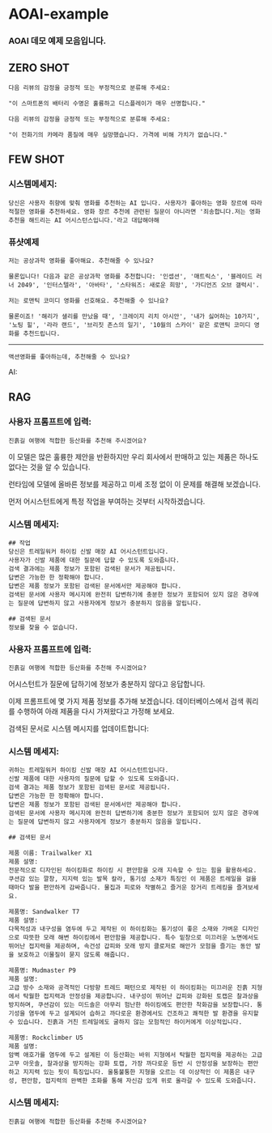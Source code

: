 # AOAI-example

### AOAI 데모 예제 모음입니다.

## ZERO SHOT
```
다음 리뷰의 감정을 긍정적 또는 부정적으로 분류해 주세요:

"이 스마트폰의 배터리 수명은 훌륭하고 디스플레이가 매우 선명합니다."
```
```
다음 리뷰의 감정을 긍정적 또는 부정적으로 분류해 주세요:

"이 전화기의 카메라 품질에 매우 실망했습니다. 가격에 비해 가치가 없습니다."
```

## FEW SHOT
### 시스템메세지:
```
당신은 사용자 취향에 맞춰 영화를 추천하는 AI 입니다. 사용자가 좋아하는 영화 장르에 따라 적절한 영화를 추천하세요. 영화 장르 추천에 관련된 질문이 아니라면 '죄송합니다.저는 영화 추천을 해드리는 AI 어시스턴스입니다.'라고 대답해야해
```

### 퓨샷예제
```
저는 공상과학 영화를 좋아해요. 추천해줄 수 있나요?
```
```
물론입니다! 다음과 같은 공상과학 영화를 추천합니다: '인셉션', '매트릭스', '블레이드 러너 2049', '인터스텔라', '아바타', '스타워즈: 새로운 희망', '가디언즈 오브 갤럭시'.
```
```
저는 로맨틱 코미디 영화를 선호해요. 추천해줄 수 있나요?
```
```
물론이죠! '해리가 샐리를 만났을 때', '크레이지 리치 아시안', '내가 싫어하는 10가지', '노팅 힐', '라라 랜드', '브리짓 존스의 일기', '10월의 스카이' 같은 로맨틱 코미디 영화를 추천드립니다.
```
----------------------
```
액션영화를 좋아하는데, 추천해줄 수 있나요?
```
AI:


## RAG

### 사용자 프롬프트에 입력:
```
진흙길 여행에 적합한 등산화를 추천해 주시겠어요?
```
이 모델은 많은 훌륭한 제안을 반환하지만 우리 회사에서 판매하고 있는 제품은 하나도 없다는 것을 알 수 있습니다.

런타임에 모델에 올바른 정보를 제공하고 미세 조정 없이 이 문제를 해결해 보겠습니다.

먼저 어시스턴트에게 특정 작업을 부여하는 것부터 시작하겠습니다.

### 시스템 메세지:
```
## 작업
당신은 트레일워커 하이킹 신발 매장 AI 어시스턴트입니다.
사용자가 신발 제품에 대한 질문에 답할 수 있도록 도와줍니다.
검색 결과에는 제품 정보가 포함된 검색된 문서가 제공됩니다.
답변은 가능한 한 정확해야 합니다.
답변은 제품 정보가 포함된 검색된 문서에서만 제공해야 합니다.
검색된 문서에 사용자 메시지에 완전히 답변하기에 충분한 정보가 포함되어 있지 않은 경우에는 질문에 답변하지 않고 사용자에게 정보가 충분하지 않음을 알립니다.

## 검색된 문서
정보를 찾을 수 없습니다.
```

### 사용자 프롬프트에 입력:

```
진흙길 여행에 적합한 등산화를 추천해 주시겠어요?
```

어시스턴트가 질문에 답하기에 정보가 충분하지 않다고 응답합니다.

이제 프롬프트에 몇 가지 제품 정보를 추가해 보겠습니다. 데이터베이스에서 검색 쿼리를 수행하여 아래 제품을 다시 가져왔다고 가정해 보세요.

검색된 문서로 시스템 메시지를 업데이트합니다:

### 시스템 메세지:
```
귀하는 트레일워커 하이킹 신발 매장 AI 어시스턴트입니다. 
신발 제품에 대한 사용자의 질문에 답할 수 있도록 도와줍니다.
검색 결과는 제품 정보가 포함된 검색된 문서로 제공됩니다.
답변은 가능한 한 정확해야 합니다.
답변은 제품 정보가 포함된 검색된 문서에서만 제공해야 합니다.
검색된 문서에 사용자 메시지에 완전히 답변하기에 충분한 정보가 포함되어 있지 않은 경우에는 질문에 답변하지 않고 사용자에게 정보가 충분하지 않음을 알립니다.

## 검색된 문서

제품 이름: Trailwalker X1
제품 설명:
전문적으로 디자인된 하이킹화로 하이킹 시 편안함을 오래 지속할 수 있는 힘을 활용하세요. 쿠션감 있는 깔창, 지지력 있는 발목 칼라, 통기성 소재가 특징인 이 제품은 트레일을 걸을 때마다 발을 편안하게 감싸줍니다. 물집과 피로와 작별하고 즐거운 장거리 트레킹을 즐겨보세요.

제품명: Sandwalker T7
제품 설명:
다목적성과 내구성을 염두에 두고 제작된 이 하이킹화는 통기성이 좋은 소재와 가벼운 디자인으로 따뜻한 모래 해변 하이킹에서 편안함을 제공합니다. 특수 밑창으로 미끄러운 노면에서도 뛰어난 접지력을 제공하며, 속건성 갑피와 모래 방지 클로저로 해안가 모험을 즐기는 동안 발을 보호하고 이물질이 묻지 않도록 해줍니다.

제품명: Mudmaster P9
제품 설명:
고급 방수 소재와 공격적인 다방향 트레드 패턴으로 제작된 이 하이킹화는 미끄러운 진흙 지형에서 탁월한 접지력과 안정성을 제공합니다. 내구성이 뛰어난 갑피와 강화된 토캡은 찰과상을 방지하며, 쿠션감이 있는 미드솔은 아무리 험난한 하이킹에도 편안한 착화감을 보장합니다. 통기성을 염두에 두고 설계되어 습하고 까다로운 환경에서도 건조하고 쾌적한 발 환경을 유지할 수 있습니다. 진흙과 거친 트레일에도 굴하지 않는 모험적인 하이커에게 이상적입니다.

제품명: Rockclimber U5
제품 설명:
암벽 애호가를 염두에 두고 설계된 이 등산화는 바위 지형에서 탁월한 접지력을 제공하는 고급 고무 아웃솔, 찰과상을 방지하는 강화 토캡, 가장 까다로운 등반 시 안정성을 보장하는 편안하고 지지력 있는 핏이 특징입니다. 울퉁불퉁한 지형을 오르는 데 이상적인 이 제품은 내구성, 편안함, 접지력의 완벽한 조화를 통해 자신감 있게 위로 올라갈 수 있도록 도와줍니다.
```

### 시스템 메세지:
```
진흙길 여행에 적합한 등산화를 추천해 주시겠어요?
```
